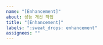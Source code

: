 ```yaml
---
name: "[Enhancement]"
about: 성능 개선 작업
title: "[Enhancement]"
labels: ":sweat_drops: enhancement"
assignees: ""
---
```

